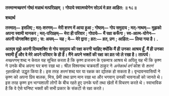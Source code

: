 **तस्मान्मच्छरणं गोष्ठं मन्नाथं मत्परिग्रहम् ।** **गोपाये स्वात्मयोगेन सोऽयं मे व्रत आहित: ॥ १८॥** 

**शब्दार्थ** 

**तस्मात्—** **इसलिए** **; मत्-शरणम्—** **मेरी शरण में आया हुआ** **; गोष्ठम्—** **गोप समुदाय** **; मत्-नाथम्—** **मुझको अपना स्वामी** **मानकर** **; मत्-परिग्रहम्—** **मेरा ही परिवार** **; गोपाये—** **मैं रक्षा करूँगा** **; स्व-आत्म-योगेन—** **अपनी योगशक्ति द्वारा** **; स: अयम्—** **यह** **; मे—** **मेरे द्वारा** **; व्रत:—** **व्रत, प्रण** **; आहित:—** **लिया गया है।** **.** 

**अतएव मुझे अपनी दिव्यशक्ति से गोप समुदाय की रक्षा करनी चाहिए क्योंकि मैं ही उनका** **आश्रय हूँ, मैं ही उनका स्वामी हूँ और वे मेरे अपने परिवार के ही हैं। मैंने अपने भक्तों की रक्षा** **का व्रत जो ले रखा है।** **तात्पर्य :** *मच्छरणम्* शब्द न केवल यह सूचित करता है कि कृष्ण व्रजजन के एकमात्र आश्रय थे अपितु यह भी कि कृष्ण ने उनके बीच अपना घर बना रखा था। श्रील विश्वनाथ चक्रवर्ती ठाकुर ने *अनेकार्थ वर्ग* कोश से *शरणं गृहरक्षित्रो:* उद्धृत किया है। इस तरह *शरणं* शब्द घर या रक्षक का द्योतक हो सकता है। वृन्दावनवासियों ने कृष्ण को अपना प्रिय बालक, मित्र, प्रेमी तथा प्राण मान रखा था और भगवान् उनकी भावनाओं को जानते थे। इस तरह कृष्ण इन भाग्यशाली लोगों के बीच रहते हुए उनके घरों तथा खेतों में विचरण करते थे। स्वाभाविक है कि वे ऐसे घनिष्ट भक्तों की सभी प्रकार के संकटों से रक्षा करते।  